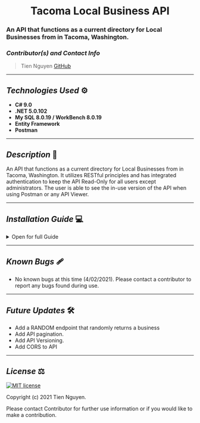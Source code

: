 # <div align="center"> **Tacoma Local Business API** </div>
### An API that functions as a current directory for Local Businesses from in Tacoma, Washington.

 ### _Contributor(s) and Contact Info_
> Tien Nguyen [GitHub](https://github.com/Tien96ng)

---

## _Technologies Used_ ⚙

* **C# 9.0**
* **.NET 5.0.102**
* **My SQL 8.0.19 / WorkBench 8.0.19**
* **Entity Framework**
* **Postman**

---

## _Description_ 📃
An API that functions as a current directory for Local Businesses from in Tacoma, Washington. It utilizes RESTful principles and has integrated authentication to keep the API Read-Only for all users except administrators. The user is able to see the in-use version of the API when using Postman or any API Viewer.

---

## _Installation Guide_ 💻 

<details>
<summary>Open for full Guide</summary>

### _Cloning and Initial Setup_

> Repository: 
1. In your terminal of choice or [GitHub's Desktop Application](https://desktop.github.com/) , clone the above repository from Github. For further explanation on how to clone this repository, please visit [GitHub's Documentation](https://docs.github.com/en/github/using-git/which-remote-url-should-i-use).
2. Ensure you are running .NET Core SDK by using the command dotnet --version in your terminal. If a version number is not presented, please visit [this download page for .NET 5 and install the applicable software for your OS](https://dotnet.microsoft.com/download/dotnet/5.0). 
3. Once you verify you are running a .NET 5, navigate in your terminal to Local Business API directory within the LocalBusinessApi directory you just cloned. Once there, run "dotnet build" in your terminal to build application within directory. 
4. In your terminal, while still in LocalBusinessApi directory, run "dotnet restore."
5. You will require a text or code editor to complete the following steps. [VS Code is recommended](https://code.visualstudio.com/)


### _Installation: Database Recreation_

1. Ensure you are running MySQL Server 8 and MySQL WorkBench 8. If you are running windows, use the [Windows Installer ](https://dev.mysql.com/downloads/installer/) for MySQL and follow the instructions provided by the installer. For Macs, visit [MySQL Commuinity Downloads](https://dev.mysql.com/downloads/mysql/) and select macOS from the Operation Systems. This will be a manual installation. If you need additonal assistance on this, please visit Epicodus's [Learn How to Program Article](https://www.learnhowtoprogram.com/c-and-net/getting-started-with-c/installing-and-configuring-mysql).
2. Once you verify you have SQL installed, create a file called "appsettings.json" in the root directory LocalBusinessApi. Paste the following into this file.
```
{
  "ConnectionStrings": {
      "DefaultConnection": "Server=localhost;Port={PORT OF SERVER};database=local_business_api;uid=root;pwd={PASSWORD OF SERVER};"
  }
}
```
3. In your terminal, run "dotnet ef database update"
### _Installation: General Use_

1. Back in your terminal in the Local Business Api production directory, type "dotnet run." The terminal will present local host routes for you to navigate to in your browser. An example would be "http://localhost:5000." Enter this into a web browser of choice to use this application. Keep the terminal running as it is being used to control the local server.
2. When finished, exit the terminal or use the command "CTRL C"(Windows) or "CMD C"(Mac) to shut down the local server.

</details>

---

## _Known Bugs_ 🩹
* No known bugs at this time (4/02/2021). Please contact a contributor to report any bugs found during use.

---

## _Future Updates_ 🛠
* Add a RANDOM endpoint that randomly returns a business
* Add API pagination.
* Add API Versioning.
* Add CORS to API

---

## _License_ ⚖️

[![MIT license](https://img.shields.io/badge/License-MIT-blue.svg)](https://opensource.org/licenses/MIT)

Copyright (c) 2021 Tien Nguyen.

Please contact Contributor for further use information or if you would like to make a contribution.
